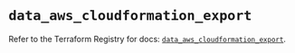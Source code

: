 # `data_aws_cloudformation_export`

Refer to the Terraform Registry for docs: [`data_aws_cloudformation_export`](https://registry.terraform.io/providers/hashicorp/aws/4.67.0/docs/data-sources/cloudformation_export).
